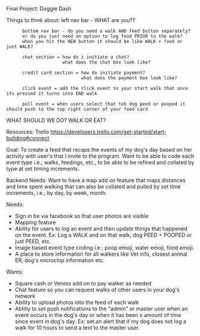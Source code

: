 

Final Project: Doggie Dash



Things to think about:
          left nav bar - WHAT are you?? 

          bottom nav bar - do you need a walk AND feed button separately?
          or do you just need an option to log food PRIOR to the walk?
          when you hit the NEW button it should be like WALK + food or just WALK? 
          
          chat section = how do i initiate a chat?
                         what does the chat box look like? 

          credit card section = how do initiate payment? 
                                what does the payment box look like?

          click event = add the click event to your start walk that once its pressed it turns into END walk

          pull event = when users select that teh dog peed or pooped it should push to the top right corner of your feed card
          


WHAT SHOULD WE DO? WALK OR EAT?





Resources: Trello
https://developers.trello.com/get-started/start-building#connect

Goal: To create a feed that recaps the events of my dog's day based on her activity with user's that I invite to the program. Want to be able to code each event type i.e.; walks, feedings, etc., to be able to be refined and collated by type at set timing increments. 

Backend Needs: Want to have a map add on feature that maps distances and time spent walking that can also be collated and pulled by set time increments, i.e.; by day, by week, month. 

Needs:
- Sign in be via facebook so that user photos are visible
- Mapping feature 
- Ability for users to log an event and then update things that happened on the event. Ex: Log a WALK and on that walk, dog PEED + POOPED or just PEED, etc. 
- Image based event type coding i.e.; poop emoji, water emoji, food emoji.
- A place to store information for all walkers like Vet info, closest animal ER, dog's microchip information etc.


Wants:
- Square cash or Venmo add on to pay walker as needed
- Chat feature so you can request walks of other users in your dog's network
- Ability to upload photos into the feed of each walk
- Ablitiy to set push notifications to the "admin" or master user when an event occurs in the dog's day or when it has been x amount of time since event in dog's day. Ex: set an alert that if my dog does not log a walk for 10 hours to send a text to the master user. 



